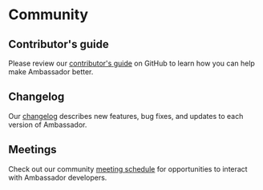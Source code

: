 # Community

## Contributor's guide
Please review our [contributor's guide](https://github.com/datawire/ambassador/blob/master/DEVELOPING.md)
on GitHub to learn how you can help make Ambassador better.

## Changelog
Our [changelog](https://github.com/datawire/ambassador/blob/$branch$/CHANGELOG.md)
describes new features, bug fixes, and updates to each version of Ambassador.

## Meetings
Check out our community [meeting schedule](https://github.com/emissary-ingress/community/blob/main/MEETING_SCHEDULE.md) for opportunities to interact with Ambassador developers.
